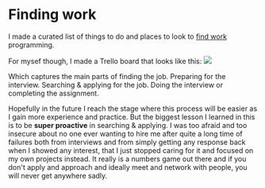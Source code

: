 # Finding work
I made a curated list of things to do and places to look to [find work](https://github.com/nikitavoloboev/find-work#readme) programming.

For mysef though, I made a Trello board that looks like this:
![](https://i.imgur.com/fyz9ZTI.png)

Which captures the main parts of finding the job. Preparing for the interview. Searching & applying for the job. Doing the interview or completing the assignment.

Hopefully in the future I reach the stage where this process will be easier as I gain more experience and practice. But the biggest lesson I learned in this is to be __super proactive__ in searching & applying. I was too afraid and too insecure about no one ever wanting to hire me after quite a long time of failures both from interviews and from simply getting any response back when I showed any interest, that I just stopped caring for it and focused on my own projects instead. It really is a numbers game out there and if you don't apply and approach and ideally meet and network with people, you will never get anywhere sadly.